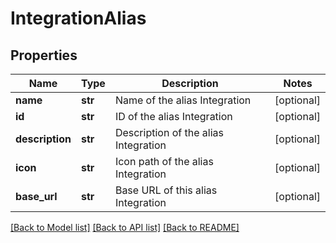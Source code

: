 # IntegrationAlias

## Properties
Name | Type | Description | Notes
------------ | ------------- | ------------- | -------------
**name** | **str** | Name of the alias Integration | [optional] 
**id** | **str** | ID of the alias Integration | [optional] 
**description** | **str** | Description of the alias Integration | [optional] 
**icon** | **str** | Icon path of the alias Integration | [optional] 
**base_url** | **str** | Base URL of this alias Integration | [optional] 

[[Back to Model list]](../README.md#documentation-for-models) [[Back to API list]](../README.md#documentation-for-api-endpoints) [[Back to README]](../README.md)


